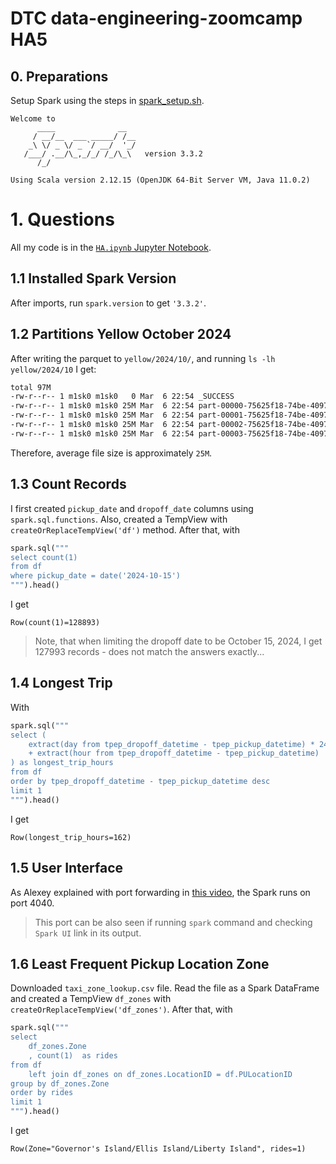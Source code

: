 # DTC data-engineering-zoomcamp HA5

## 0. Preparations

Setup Spark using the steps in [spark_setup.sh](../code/week5/spark_setup.sh).

```
Welcome to
      ____              __
     / __/__  ___ _____/ /__
    _\ \/ _ \/ _ `/ __/  '_/
   /___/ .__/\_,_/_/ /_/\_\   version 3.3.2
      /_/
         
Using Scala version 2.12.15 (OpenJDK 64-Bit Server VM, Java 11.0.2)
```



# 1. Questions

All my code is in the [`HA.ipynb` Jupyter Notebook](../code/week5/HA5.ipynb).


## 1.1 Installed Spark Version

After imports, run `spark.version` to get `'3.3.2'`.


## 1.2 Partitions Yellow October 2024

After writing the parquet to `yellow/2024/10/`, and running `ls -lh yellow/2024/10` I get:

```sh
total 97M
-rw-r--r-- 1 m1sk0 m1sk0   0 Mar  6 22:54 _SUCCESS
-rw-r--r-- 1 m1sk0 m1sk0 25M Mar  6 22:54 part-00000-75625f18-74be-4097-8fbb-54fc2b665a47-c000.snappy.parquet
-rw-r--r-- 1 m1sk0 m1sk0 25M Mar  6 22:54 part-00001-75625f18-74be-4097-8fbb-54fc2b665a47-c000.snappy.parquet
-rw-r--r-- 1 m1sk0 m1sk0 25M Mar  6 22:54 part-00002-75625f18-74be-4097-8fbb-54fc2b665a47-c000.snappy.parquet
-rw-r--r-- 1 m1sk0 m1sk0 25M Mar  6 22:54 part-00003-75625f18-74be-4097-8fbb-54fc2b665a47-c000.snappy.parquet
```

Therefore, average file size is approximately `25M`.


## 1.3 Count Records

I first created `pickup_date` and `dropoff_date` columns using `spark.sql.functions`.
Also, created a TempView with `createOrReplaceTempView('df')` method.
After that, with

```python
spark.sql("""
select count(1)
from df
where pickup_date = date('2024-10-15')
""").head()
```

I get 

```
Row(count(1)=128893)
```

> Note, that when limiting the dropoff date to be October 15, 2024, I get 127993 records - does not match the answers exactly...


## 1.4 Longest Trip

With

```python
spark.sql("""
select (
    extract(day from tpep_dropoff_datetime - tpep_pickup_datetime) * 24
    + extract(hour from tpep_dropoff_datetime - tpep_pickup_datetime)
) as longest_trip_hours
from df
order by tpep_dropoff_datetime - tpep_pickup_datetime desc
limit 1
""").head()
```

I get

```
Row(longest_trip_hours=162)
```


## 1.5 User Interface

As Alexey explained with port forwarding in [this video](https://youtu.be/hqUbB9c8sKg?si=XhjcCDEy4iz2ptMB&t=758), the Spark runs on port 4040.

> This port can be also seen if running `spark` command and checking `Spark UI` link in its output.


## 1.6 Least Frequent Pickup Location Zone

Downloaded `taxi_zone_lookup.csv` file. Read the file as a Spark DataFrame
and created a TempView `df_zones` with `createOrReplaceTempView('df_zones')`.
After that, with 

```python
spark.sql("""
select
    df_zones.Zone
    , count(1)  as rides
from df
    left join df_zones on df_zones.LocationID = df.PULocationID
group by df_zones.Zone
order by rides
limit 1
""").head()
```

I get

```
Row(Zone="Governor's Island/Ellis Island/Liberty Island", rides=1)
```
